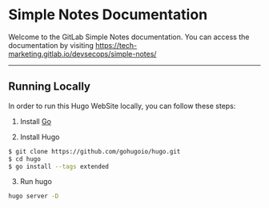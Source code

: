 # Simple Notes Documentation

Welcome to the GitLab Simple Notes documentation. You can access the
documentation by visiting https://tech-marketing.gitlab.io/devsecops/simple-notes/

---

## Running Locally

In order to run this Hugo WebSite locally, you can follow these
steps:

1. Install [Go](https://go.dev/)

2. Install Hugo

```bash
$ git clone https://github.com/gohugoio/hugo.git
$ cd hugo
$ go install --tags extended
```

3. Run hugo

```bash
hugo server -D
```